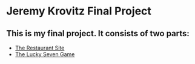 # Jeremy Krovitz Final Project 

## This is my final project. It consists of two parts: 
* [The Restaurant Site](https://github.com/jkrovitz/KrovitzWebDev/tree/master/restaurantSite)  
* [The Lucky Seven Game](https://github.com/jkrovitz/KrovitzWebDev/tree/master/LuckySevens)
